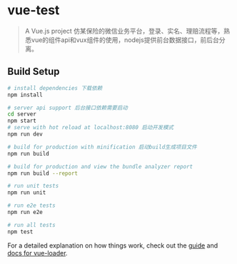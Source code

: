 # vue-test

> A Vue.js project 仿某保险的微信业务平台，登录、实名、理赔流程等，熟悉vue的组件api和vux组件的使用，nodejs提供前台数据接口，前后台分离。

## Build Setup

``` bash
# install dependencies 下载依赖
npm install

# server api support 后台接口依赖需要启动
cd server
npm start
# serve with hot reload at localhost:8080 启动开发模式
npm run dev

# build for production with minification 启动build生成项目文件
npm run build

# build for production and view the bundle analyzer report
npm run build --report

# run unit tests
npm run unit

# run e2e tests
npm run e2e

# run all tests
npm test
```

For a detailed explanation on how things work, check out the [guide](http://vuejs-templates.github.io/webpack/) and [docs for vue-loader](http://vuejs.github.io/vue-loader).
